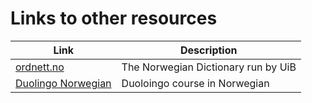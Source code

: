 # Links to other resources

| Link | Description |
| --- | --- |
| [ordnett.no](https://www.ordnett.no) | The Norwegian Dictionary run by UiB |
| [Duolingo Norwegian](https://www.duolingo.com/course/no-BO/en/Learn-Norwegian%20Bokm%C3%A5l) | Duoloingo course in Norwegian |
